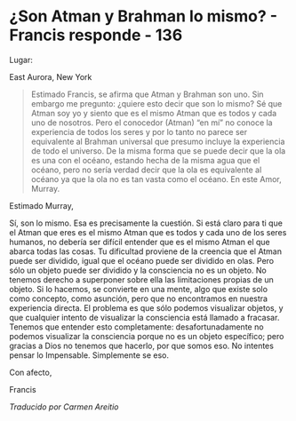 # ¿Son Atman y Brahman lo mismo? - Francis responde - 136

Lugar:

East Aurora, New York

>Estimado Francis, se afirma que Atman y Brahman son uno. Sin embargo me pregunto: ¿quiere esto decir que son lo mismo? Sé que Atman soy yo y siento que es el mismo Atman que es todos y cada uno de nosotros. Pero el conocedor (Atman) “en mí” no conoce la experiencia de todos los seres y por lo tanto no parece ser equivalente al Brahman universal que presumo incluye la experiencia de todo el universo. De la misma forma que se puede decir que la ola es una con el océano, estando hecha de la misma agua que el océano, pero no sería verdad decir que la ola es equivalente al océano ya que la ola no es tan vasta como el océano. En este Amor, Murray.

Estimado Murray,

Sí, son lo mismo. Esa es precisamente la cuestión. Si está claro para ti que el Atman que eres es el mismo Atman que es todos y cada uno de los seres humanos, no debería ser difícil entender que es el mismo Atman el que abarca todas las cosas. Tu dificultad proviene de la creencia que el Atman puede ser dividido, igual que el océano puede ser dividido en olas. Pero sólo un objeto puede ser dividido y la consciencia no es un objeto. No tenemos derecho a superponer sobre ella las limitaciones propias de un objeto. Si lo hacemos, se convierte en una mente, algo que existe solo como concepto, como asunción, pero que no encontramos en nuestra experiencia directa. El problema es que sólo podemos visualizar objetos, y que cualquier intento de visualizar la consciencia está llamado a fracasar. Tenemos que entender esto completamente: desafortunadamente no podemos visualizar la consciencia porque no es un objeto específico; pero gracias a Dios no tenemos que hacerlo, por que somos eso. No intentes pensar lo Impensable. Simplemente se eso.

Con afecto,

Francis

_Traducido por Carmen Areitio_